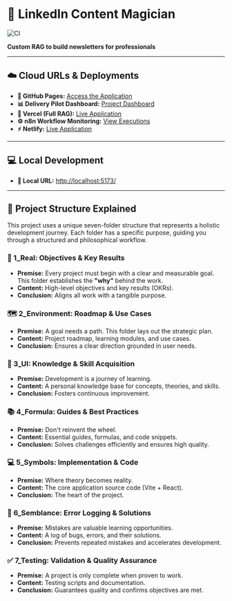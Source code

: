 # 🚀 LinkedIn Content Magician

![CI](https://github.com/rifaterdemsahin/linkedin-content-magician/actions/workflows/static.yml/badge.svg)

**Custom RAG to build newsletters for professionals**

---

## ☁️ Cloud URLs & Deployments

- **🔗 GitHub Pages:** [Access the Application](https://rifaterdemsahin.github.io/linkedin-content-magician/)
- **📊 Delivery Pilot Dashboard:** [Project Dashboard](https://rifaterdemsahin.github.io/linkedin-content-magician/dashboard.html)
- **🚀 Vercel (Full RAG):** [Live Application](https://linkedin-content-magician-nrywmc06o-rifaterdemsahins-projects.vercel.app)
- **⚙️ n8n Workflow Monitoring:** [View Executions](https://n8n.rifaterdemsahin.com/workflow/u8PdboUp5JCCPv55/executions)
- **⚡ Netlify:** [Live Application](https://content-magician.netlify.app/)

---

## 💻 Local Development

- **🔗 Local URL:** [http://localhost:5173/](http://localhost:5173/)

---

## 📂 Project Structure Explained

This project uses a unique seven-folder structure that represents a holistic development journey. Each folder has a specific purpose, guiding you through a structured and philosophical workflow.

### 🎯 1_Real: Objectives & Key Results
- **Premise:** Every project must begin with a clear and measurable goal. This folder establishes the **"why"** behind the work.
- **Content:** High-level objectives and key results (OKRs).
- **Conclusion:** Aligns all work with a tangible purpose.

### 🗺️ 2_Environment: Roadmap & Use Cases
- **Premise:** A goal needs a path. This folder lays out the strategic plan.
- **Content:** Project roadmap, learning modules, and use cases.
- **Conclusion:** Ensures a clear direction grounded in user needs.

### 🧠 3_UI: Knowledge & Skill Acquisition
- **Premise:** Development is a journey of learning.
- **Content:** A personal knowledge base for concepts, theories, and skills.
- **Conclusion:** Fosters continuous improvement.

### 📚 4_Formula: Guides & Best Practices
- **Premise:** Don't reinvent the wheel.
- **Content:** Essential guides, formulas, and code snippets.
- **Conclusion:** Solves challenges efficiently and ensures high quality.

### 💻 5_Symbols: Implementation & Code
- **Premise:** Where theory becomes reality.
- **Content:** The core application source code (Vite + React).
- **Conclusion:** The heart of the project.

### 🐞 6_Semblance: Error Logging & Solutions
- **Premise:** Mistakes are valuable learning opportunities.
- **Content:** A log of bugs, errors, and their solutions.
- **Conclusion:** Prevents repeated mistakes and accelerates development.

### ✅ 7_Testing: Validation & Quality Assurance
- **Premise:** A project is only complete when proven to work.
- **Content:** Testing scripts and documentation.
- **Conclusion:** Guarantees quality and confirms objectives are met.
